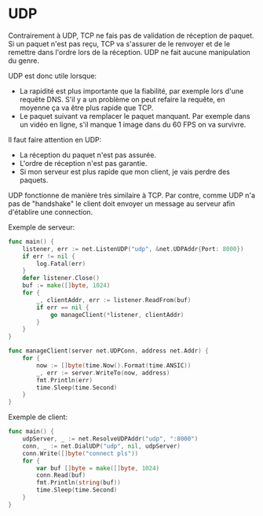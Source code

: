 # UDP

Contrairement à UDP, TCP ne fais pas de validation de réception de paquet. Si un paquet n'est pas reçu, TCP va s'assurer de le renvoyer et de le remettre dans l'ordre lors de la réception. UDP ne fait aucune manipulation du genre.

UDP est donc utile lorsque:

  - La rapidité est plus importante que la fiabilité, par exemple lors d'une requête DNS. S'il y a un problème on peut refaire la requête, en moyenne ça va être plus rapide que TCP.
  - Le paquet suivant va remplacer le paquet manquant. Par exemple dans un vidéo en ligne, s'il manque 1 image dans du 60 FPS on va survivre.

Il faut faire attention en UDP:

  - La réception du paquet n'est pas assurée.
  - L'ordre de réception n'est pas garantie.
  - Si mon serveur est plus rapide que mon client, je vais perdre des paquets.

UDP fonctionne de manière très similaire à TCP. Par contre, comme UDP n'a pas de "handshake" le client doit envoyer un message au serveur afin d'établire une connection.

Exemple de serveur:

```go
func main() {
	listener, err := net.ListenUDP("udp", &net.UDPAddr{Port: 8000})
	if err != nil {
		log.Fatal(err)
	}
	defer listener.Close()
	buf := make([]byte, 1024)
	for {
		_, clientAddr, err := listener.ReadFrom(buf)
		if err == nil {
			go manageClient(*listener, clientAddr)
		}
	}
}

func manageClient(server net.UDPConn, address net.Addr) {
	for {
		now := []byte(time.Now().Format(time.ANSIC))
		_, err := server.WriteTo(now, address)
		fmt.Println(err)
		time.Sleep(time.Second)
	}
}
```

Exemple de client:

```go
func main() {
	udpServer, _ := net.ResolveUDPAddr("udp", ":8000")
	conn, _ := net.DialUDP("udp", nil, udpServer)
	conn.Write([]byte("connect pls"))
	for {
		var buf []byte = make([]byte, 1024)
		conn.Read(buf)
		fmt.Println(string(buf))
		time.Sleep(time.Second)
	}
}
```